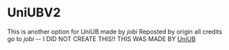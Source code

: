 # UniUBV2
This is another option for UniUB made by _jobi_
Reposted by origin
all credits go to _jobi_
-- I DID NOT CREATE THIS!! THIS WAS MADE BY [UniUB](https://www.github.com/uniub/) 
